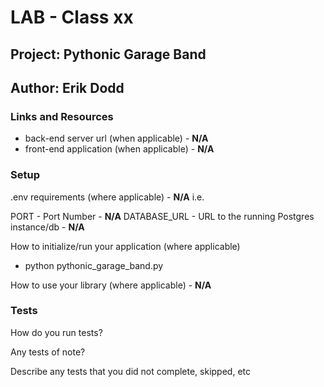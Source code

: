 # LAB - Class xx

## Project: Pythonic Garage Band
## Author: Erik Dodd

### Links and Resources

- back-end server url (when applicable) - **N/A**
- front-end application (when applicable) - **N/A**

### Setup

.env requirements (where applicable) - **N/A**
i.e.

PORT - Port Number - **N/A**
DATABASE_URL - URL to the running Postgres instance/db - **N/A**

How to initialize/run your application (where applicable)

- python pythonic_garage_band.py

How to use your library (where applicable) - **N/A**

### Tests

How do you run tests?

Any tests of note?

Describe any tests that you did not complete, skipped, etc